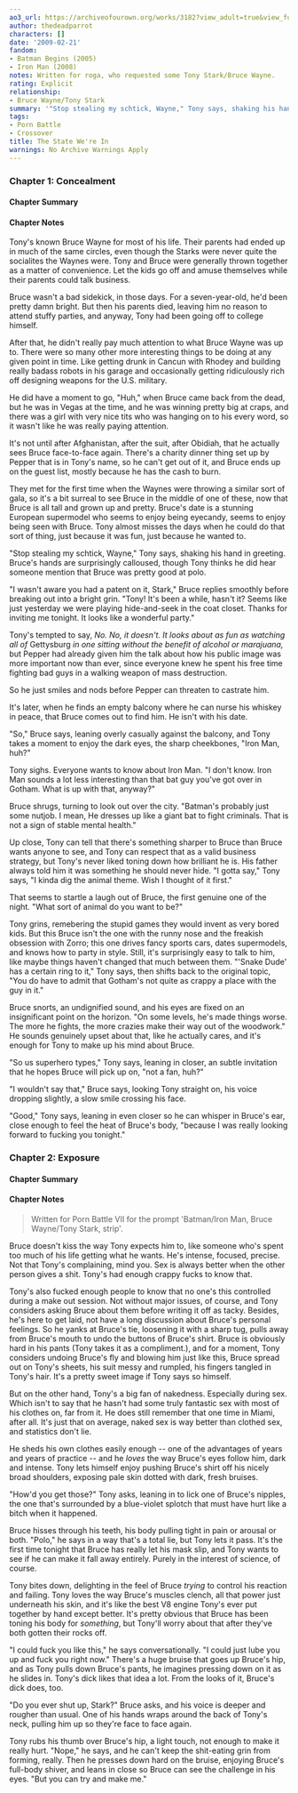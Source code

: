 ```yaml
---
ao3_url: https://archiveofourown.org/works/3182?view_adult=true&view_full_work=true
author: thedeadparrot
characters: []
date: '2009-02-21'
fandom:
- Batman Begins (2005)
- Iron Man (2008)
notes: Written for roga, who requested some Tony Stark/Bruce Wayne.
rating: Explicit
relationship:
- Bruce Wayne/Tony Stark
summary: '"Stop stealing my schtick, Wayne," Tony says, shaking his hand in greeting.'
tags:
- Porn Battle
- Crossover
title: The State We're In
warnings: No Archive Warnings Apply
---
```


### Chapter 1: Concealment


#### Chapter Summary



#### Chapter Notes



Tony's known Bruce Wayne for most of his life. Their parents had ended up in much of the same circles, even though the Starks were never quite the socialites the Waynes were. Tony and Bruce were generally thrown together as a matter of convenience. Let the kids go off and amuse themselves while their parents could talk business.

Bruce wasn't a bad sidekick, in those days. For a seven-year-old, he'd been pretty damn bright. But then his parents died, leaving him no reason to attend stuffy parties, and anyway, Tony had been going off to college himself.

After that, he didn't really pay much attention to what Bruce Wayne was up to. There were so many other more interesting things to be doing at any given point in time. Like getting drunk in Cancun with Rhodey and building really badass robots in his garage and occasionally getting ridiculously rich off designing weapons for the U.S. military.

He did have a moment to go, "Huh," when Bruce came back from the dead, but he was in Vegas at the time, and he was winning pretty big at craps, and there was a girl with very nice tits who was hanging on to his every word, so it wasn't like he was really paying attention.

It's not until after Afghanistan, after the suit, after Obidiah, that he actually sees Bruce face-to-face again. There's a charity dinner thing set up by Pepper that is in Tony's name, so he can't get out of it, and Bruce ends up on the guest list, mostly because he has the cash to burn.

They met for the first time when the Waynes were throwing a similar sort of gala, so it's a bit surreal to see Bruce in the middle of one of these, now that Bruce is all tall and grown up and pretty. Bruce's date is a stunning European supermodel who seems to enjoy being eyecandy, seems to enjoy being seen with Bruce. Tony almost misses the days when he could do that sort of thing, just because it was fun, just because he wanted to.

"Stop stealing my schtick, Wayne," Tony says, shaking his hand in greeting. Bruce's hands are surprisingly calloused, though Tony thinks he did hear someone mention that Bruce was pretty good at polo.

"I wasn't aware you had a patent on it, Stark," Bruce replies smoothly before breaking out into a bright grin. "Tony! It's been a while, hasn't it? Seems like just yesterday we were playing hide-and-seek in the coat closet. Thanks for inviting me tonight. It looks like a wonderful party."

Tony's tempted to say, *No. No, it doesn't. It looks about as fun as watching all of* Gettysburg *in one sitting without the benefit of alcohol or marajuana,* but Pepper had already given him the talk about how his public image was more important now than ever, since everyone knew he spent his free time fighting bad guys in a walking weapon of mass destruction.

So he just smiles and nods before Pepper can threaten to castrate him.

It's later, when he finds an empty balcony where he can nurse his whiskey in peace, that Bruce comes out to find him. He isn't with his date.

"So," Bruce says, leaning overly casually against the balcony, and Tony takes a moment to enjoy the dark eyes, the sharp cheekbones, "Iron Man, huh?"

Tony sighs. Everyone wants to know about Iron Man. "I don't know. Iron Man sounds a lot less interesting than that bat guy you've got over in Gotham. What is up with that, anyway?"

Bruce shrugs, turning to look out over the city. "Batman's probably just some nutjob. I mean, He dresses up like a giant bat to fight criminals. That is not a sign of stable mental health."

Up close, Tony can tell that there's something sharper to Bruce than Bruce wants anyone to see, and Tony can respect that as a valid business strategy, but Tony's never liked toning down how brilliant he is. His father always told him it was something he should never hide. "I gotta say," Tony says, "I kinda dig the animal theme. Wish I thought of it first."

That seems to startle a laugh out of Bruce, the first genuine one of the night. "What sort of animal do you want to be?"

Tony grins, remebering the stupid games they would invent as very bored kids. But this Bruce isn't the one with the runny nose and the freakish obsession with Zorro; this one drives fancy sports cars, dates supermodels, and knows how to party in style. Still, it's surprisingly easy to talk to him, like maybe things haven't changed that much between them. "'Snake Dude' has a certain ring to it," Tony says, then shifts back to the original topic, "You do have to admit that Gotham's not quite as crappy a place with the guy in it."

Bruce snorts, an undignified sound, and his eyes are fixed on an insignificant point on the horizon. "On some levels, he's made things worse. The more he fights, the more crazies make their way out of the woodwork." He sounds genuinely upset about that, like he actually cares, and it's enough for Tony to make up his mind about Bruce.

"So us superhero types," Tony says, leaning in closer, an subtle invitation that he hopes Bruce will pick up on, "not a fan, huh?"

"I wouldn't say that," Bruce says, looking Tony straight on, his voice dropping slightly, a slow smile crossing his face.

"Good," Tony says, leaning in even closer so he can whisper in Bruce's ear, close enough to feel the heat of Bruce's body, "because I was really looking forward to fucking you tonight."


### Chapter 2: Exposure


#### Chapter Summary



#### Chapter Notes



> Written for Porn Battle VII for the prompt 'Batman/Iron Man, Bruce Wayne/Tony Stark, strip'.
> 
> 


Bruce doesn't kiss the way Tony expects him to, like someone who's spent too much of his life getting what he wants. He's intense, focused, precise. Not that Tony's complaining, mind you. Sex is always better when the other person gives a shit. Tony's had enough crappy fucks to know that.

Tony's also fucked enough people to know that no one's this controlled during a make out session. Not without major issues, of course, and Tony considers asking Bruce about them before writing it off as tacky. Besides, he's here to get laid, not have a long discussion about Bruce's personal feelings. So he yanks at Bruce's tie, loosening it with a sharp tug, pulls away from Bruce's mouth to undo the buttons of Bruce's shirt. Bruce is obviously hard in his pants (Tony takes it as a compliment.), and for a moment, Tony considers undoing Bruce's fly and blowing him just like this, Bruce spread out on Tony's sheets, his suit messy and rumpled, his fingers tangled in Tony's hair. It's a pretty sweet image if Tony says so himself.

But on the other hand, Tony's a big fan of nakedness. Especially during sex. Which isn't to say that he hasn't had some truly fantastic sex with most of his clothes on, far from it. He does still remember that one time in Miami, after all. It's just that on average, naked sex is way better than clothed sex, and statistics don't lie.

He sheds his own clothes easily enough -- one of the advantages of years and years of practice -- and he *loves* the way Bruce's eyes follow him, dark and intense. Tony lets himself enjoy pushing Bruce's shirt off his nicely broad shoulders, exposing pale skin dotted with dark, fresh bruises.

"How'd you get those?" Tony asks, leaning in to lick one of Bruce's nipples, the one that's surrounded by a blue-violet splotch that must have hurt like a bitch when it happened.

Bruce hisses through his teeth, his body pulling tight in pain or arousal or both. "Polo," he says in a way that's a total lie, but Tony lets it pass. It's the first time tonight that Bruce has really let his mask slip, and Tony wants to see if he can make it fall away entirely. Purely in the interest of science, of course.

Tony bites down, delighting in the feel of Bruce *trying* to control his reaction and failing. Tony loves the way Bruce's muscles clench, all that power just underneath his skin, and it's like the best V8 engine Tony's ever put together by hand except better. It's pretty obvious that Bruce has been toning his body for *something*, but Tony'll worry about that after they've both gotten their rocks off.

"I could fuck you like this," he says conversationally. "I could just lube you up and fuck you right now." There's a huge bruise that goes up Bruce's hip, and as Tony pulls down Bruce's pants, he imagines pressing down on it as he slides in. Tony's dick likes that idea a lot. From the looks of it, Bruce's dick does, too.

"Do you ever shut up, Stark?" Bruce asks, and his voice is deeper and rougher than usual. One of his hands wraps around the back of Tony's neck, pulling him up so they're face to face again.

Tony rubs his thumb over Bruce's hip, a light touch, not enough to make it really hurt. "Nope," he says, and he can't keep the shit-eating grin from forming, really. Then he presses down hard on the bruise, enjoying Bruce's full-body shiver, and leans in close so Bruce can see the challenge in his eyes. "But you can try and make me."

